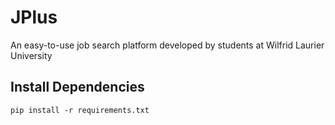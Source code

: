 # JPlus
An easy-to-use job search platform developed by students at Wilfrid Laurier University

## Install Dependencies
```
pip install -r requirements.txt
```
